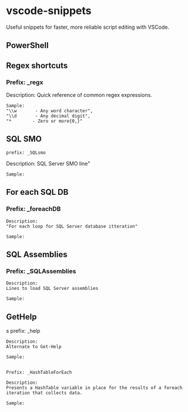 # vscode-snippets

Useful snippets for faster, more reliable script editing with VSCode.

## PowerShell

## Regex shortcuts

### Prefix: _regx

Description:
Quick reference of common regex expressions.

    Sample:
    "\\w       - Any word character",
    "\\d       - Any decimal digit",
    "*        - Zero or more{0,}"

## SQL SMO

    prefix: _SQLsmo

Description:
SQL Server SMO line"

    Sample:

## For each SQL DB

### Prefix: _foreachDB

    Description:
    "For each loop for SQL Server database itteration"

    Sample:

## SQL Assemblies

### Prefix: _SQLAssemblies

    Description:
    Lines to load SQL Server assemblies

    Sample:

## GetHelp
s
    prefix: _help

    Description:
    Alternate to Get-Help

    Sample:


    Prefix: _HashTableForEach

    Description:
    Presents a HashTable variable in place for the results of a foreach iteration that collects data.

    Sample:

